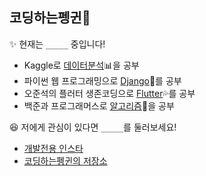 ## 코딩하는펭귄🐧

✨ 현재는 `_____` 중입니다!
* Kaggle로 [데이터분석](https://github.com/CoodingPenguin/kaggle-newbie)📊을 공부
* 파이썬 웹 프로그래밍으로 [Django](https://github.com/CoodingPenguin/python-web-programming-study)🎸를 공부
* 오준석의 플러터 생존코딩으로 [Flutter](https://github.com/CoodingPenguin/flutter-survival-coding-study)💦를 공부
* 백준과 프로그래머스로 [알고리즘](https://github.com/CoodingPenguin/algorithms)🐣을 공부




😆 저에게 관심이 있다면 `_____`를 둘러보세요!
* [개발전용 인스타](https://www.instagram.com/cooding_penguin/)
* [코딩하는펭귄의 저장소](https://cooding-penguin.netlify.app/)
